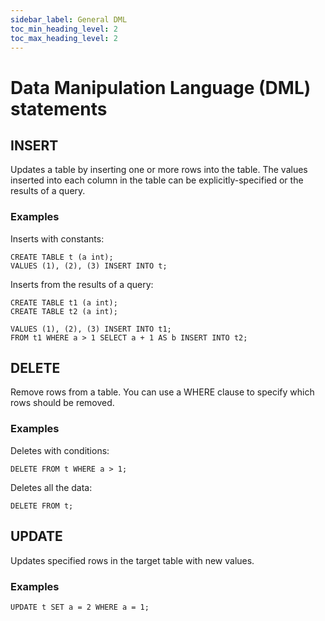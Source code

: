 ```yaml
---
sidebar_label: General DML
toc_min_heading_level: 2
toc_max_heading_level: 2
---
```


# Data Manipulation Language (DML) statements

## INSERT

Updates a table by inserting one or more rows into the table. The values inserted into each column in the table can be explicitly-specified or the results of a query.

### Examples

Inserts with constants:

```scopeql
CREATE TABLE t (a int);
VALUES (1), (2), (3) INSERT INTO t;
```

Inserts from the results of a query:

```scopeql
CREATE TABLE t1 (a int);
CREATE TABLE t2 (a int);

VALUES (1), (2), (3) INSERT INTO t1;
FROM t1 WHERE a > 1 SELECT a + 1 AS b INSERT INTO t2;
```

## DELETE

Remove rows from a table. You can use a WHERE clause to specify which rows should be removed.

### Examples

Deletes with conditions:

```scopeql
DELETE FROM t WHERE a > 1;
```

Deletes all the data:

```scopeql
DELETE FROM t;
```

## UPDATE

Updates specified rows in the target table with new values.

### Examples

```scopeql
UPDATE t SET a = 2 WHERE a = 1;
```
